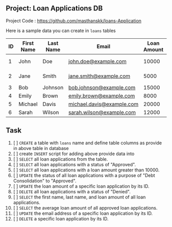 ## Project: Loan Applications DB

Project Code : https://github.com/masthanskk/loans-Application

Here is a sample data you can create in `loans` tables

| ID | First Name | Last Name | Email | Loan Amount | Purpose | Status |
|----|-----------|----------|-------|------------|---------|-------|
| 1  | John      | Doe      | john.doe@example.com | 10000 | Home Improvement | Approved |
| 2  | Jane      | Smith    | jane.smith@example.com | 5000 | Debt Consolidation | Approved |
| 3  | Bob       | Johnson  | bob.johnson@example.com | 15000 | Business | Pending |
| 4  | Emily     | Brown    | emily.brown@example.com | 8000 | Vacation | Approved |
| 5  | Michael   | Davis    | michael.davis@example.com | 20000 | Education | Denied |
| 6  | Sarah     | Wilson   | sarah.wilson@example.com | 12000 | Car Purchase | Approved |


## Task 
1. [ ] `CREATE` a table with `loans` name and define table columns as provide in above table in database
1. [ ] create `INSERT` script for adding above provide data into 
1. [ ] `SELECT` all loan applications from the table.
1. [ ] `SELECT` all loan applications with a status of "Approved".
1. [ ] `SELECT` all loan applications with a loan amount greater than 10000.
1. [ ] `UPDATE` the status of all loan applications with a purpose of "Debt Consolidation" to "Approved".
1. [ ] `UPDATE` the loan amount of a specific loan application by its ID.
1. [ ] `DELETE` all loan applications with a status of "Denied".
1. [ ] `SELECT` the first name, last name, and loan amount of all loan applications.
1. [ ] `SELECT` the average loan amount of all approved loan applications.
1. [ ] `UPDATE` the email address of a specific loan application by its ID.
1. [ ] `DELETE` a specific loan application by its ID.
